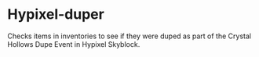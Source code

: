 # Hypixel-duper
Checks items in inventories to see if they were duped as part of the Crystal Hollows Dupe Event in Hypixel Skyblock.

